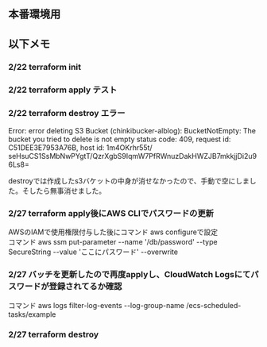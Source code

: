 ## 本番環境用

## 以下メモ
### 2/22 terraform init
### 2/22 terraform apply テスト
### 2/22 terraform destroy エラー
Error: error deleting S3 Bucket (chinkibucker-alblog): BucketNotEmpty: The bucket you tried to delete is not empty
        status code: 409, request id: C51DEE3E7953A76B, host id: 1m4OKrhr55t/  seHsuCS1SsMbNwPYgtT/QzrXgbS9IqmW7PfRWnuzDakHWZJB7mkkjjDi2u96Ls8=

destroyでは作成したs3バケットの中身が消せなかったので、手動で空にしました。そしたら無事消せました。

### 2/27 terraform apply後にAWS CLIでパスワードの更新
AWSのIAMで使用権限付与した後にコマンド aws configureで設定<br>
コマンド aws ssm put-parameter --name '/db/password' --type SecureString --value 'ここにパスワード' --overwrite

### 2/27 バッチを更新したので再度applyし、CloudWatch Logsにてパスワードが登録されてるか確認
コマンド aws logs filter-log-events --log-group-name /ecs-scheduled-tasks/example

### 2/27 terraform destroy

